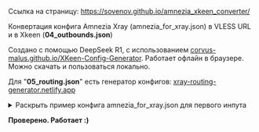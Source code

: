 Ссылка на страницу: https://sovenov.github.io/amnezia_xkeen_converter/

Конвертация конфига Amnezia Xray (amnezia_for_xray.json) в VLESS URL и в Xkeen (**04_outbounds.json**)

Создано с помощью DeepSeek R1, с использованием <a href="https://corvus-malus.github.io/XKeen-Config-Generator/" target="_blank" rel="noopener noreferrer">corvus-malus.github.io/XKeen-Config-Generator</a>.
Работает офлайн в браузере. Можно скачать и пользоваться локально.

Для "**05_routing.json**" есть генератор конфигов: <a href="https://xray-routing-generator.netlify.app/" target="_blank" rel="noopener noreferrer">xray-routing-generator.netlify.app</a>


<details>
<summary>Раскрыть пример конфига amnezia_for_xray.json для первого инпута</summary>
{
    "inbounds": [
        {
            "listen": "127.0.0.1",
            "port": 22869,
            "protocol": "socks",
            "settings": {
                "udp": true
            }
        }
    ],
    "log": {
        "loglevel": "error"
    },
    "outbounds": [
        {
            "protocol": "vless",
            "settings": {
                "vnext": [
                    {
                        "address": "115.42.69.228",
                        "port": 443,
                        "users": [
                            {
                                "encryption": "none",
                                "flow": "xtls-rprx-vision",
                                "id": "089e7783-2afc-4cd3-be3a-249ec7ebb499"
                            }
                        ]
                    }
                ]
            },
            "streamSettings": {
                "network": "tcp",
                "realitySettings": {
                    "fingerprint": "chrome",
                    "publicKey": "fgHqFBnFGHJFERTfzv_FfqERtq3qc_Dfqg42qA3qxHn",
                    "serverName": "www.vk.com",
                    "shortId": "523f456cf14c412e",
                    "spiderX": ""
                },
                "security": "reality"
            }
        }
    ]
}
</details>

**Проверено. Работает :)**

